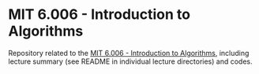 # MIT 6.006 - Introduction to Algorithms

Repository related to the [MIT 6.006 - Introduction to Algorithms](https://ocw.mit.edu/courses/electrical-engineering-and-computer-science/6-006-introduction-to-algorithms-spring-2020/), including lecture summary (see README in individual lecture directories) and codes.

